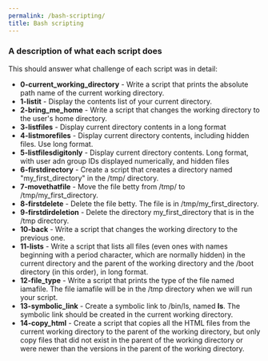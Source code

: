 ```yaml
---
permalink: /bash-scripting/
title: Bash scripting
---
```


### A description of what each script does

This should answer what challenge of each script was in detail:

* **0-current_working_directory** - Write a script that prints the absolute path name of the current working directory.
* **1-listit** - Display the contents list of your current directory.
* **2-bring_me_home** - Write a script that changes the working directory to the user's home directory.
* **3-listfiles** - Display current directory contents in a long format
* **4-listmorefiles** - Display current directory contents, including hidden files. Use long format.
* **5-listfilesdigitonly** - Display current directory contents. Long format, with user adn group IDs displayed numerically, and hidden files
* **6-firstdirectory** - Create a script that creates a directory named "my_first_directory" in the /tmp/ directory.
* **7-movethatfile** - Move the file betty from /tmp/ to /tmp/my_first_directory.
* **8-firstdelete** - Delete the file betty. The file is in  /tmp/my_first_directory.
* **9-firstdirdeletion** - Delete the directory my_first_directory that is in the /tmp directory.
* **10-back** - Write a script that changes the working directory to the previous one.
* **11-lists** - Write a script that lists all files (even ones with names beginning with a period character, which are normally hidden) in the current directory and the parent of the working directory and the /boot directory (in this order), in long format.
* **12-file_type** - Write a script that prints the type of the file named iamafile. The file iamafile will be in the /tmp directory when we will run your script.
* **13-symbolic_link** - Create a symbolic link to /bin/ls, named __ls__. The symbolic link should be created in the current working directory.
* **14-copy_html** - Create a script that copies all the HTML files from the current working directory to the parent of the working directory, but only copy files that did not exist in the parent of the working directory or were newer than the versions in the parent of the working directory.
